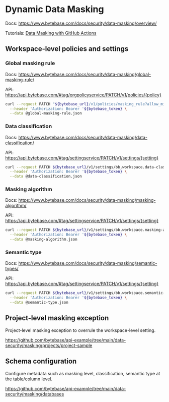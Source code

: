 # Dynamic Data Masking

Docs: https://www.bytebase.com/docs/security/data-masking/overview/

Tutorials: [Data Masking with GitHub Actions](https://www.bytebase.com/docs/tutorials/github-action-data-masking-part1/)

## Workspace-level policies and settings

### Global masking rule

Docs: https://www.bytebase.com/docs/security/data-masking/global-masking-rule/

API: https://api.bytebase.com/#tag/orgpolicyservice/PATCH/v1/policies/{policy}

```bash
curl --request PATCH "${bytebase_url}/v1/policies/masking_rule?allow_missing=true&update_mask=payload" \
  --header 'Authorization: Bearer '${bytebase_token} \
  --data @global-masking-rule.json
```

### Data classification

Docs: https://www.bytebase.com/docs/security/data-masking/data-classification/

API: https://api.bytebase.com/#tag/settingservice/PATCH/v1/settings/{setting}

```bash
curl --request PATCH ${bytebase_url}/v1/settings/bb.workspace.data-classification \
  --header 'Authorization: Bearer '${bytebase_token} \
  --data @data-classification.json
```

### Masking algorithm

Docs: https://www.bytebase.com/docs/security/data-masking/masking-algorithm/

API: https://api.bytebase.com/#tag/settingservice/PATCH/v1/settings/{setting}

```bash
curl --request PATCH ${bytebase_url}/v1/settings/bb.workspace.masking-algorithm \
  --header 'Authorization: Bearer '${bytebase_token} \
  --data @masking-algorithm.json
```

### Semantic type

Docs: https://www.bytebase.com/docs/security/data-masking/semantic-types/

API: https://api.bytebase.com/#tag/settingservice/PATCH/v1/settings/{setting}

```bash
curl --request PATCH ${bytebase_url}/v1/settings/bb.workspace.semantic-types \
  --header 'Authorization: Bearer '${bytebase_token} \
  --data @semantic-type.json
```

## Project-level masking exception

Project-level masking exception to overrule the workspace-level setting.

https://github.com/bytebase/api-example/tree/main/data-security/masking/projects/project-sample

## Schema configuration

Configure metadata such as masking level, classification, semantic type at the table/column level.

https://github.com/bytebase/api-example/tree/main/data-security/masking/databases
